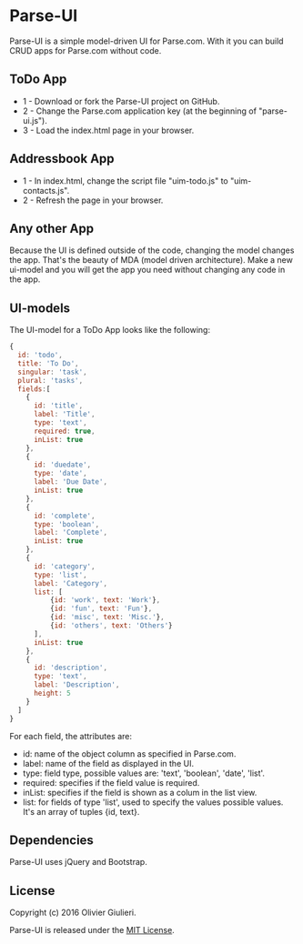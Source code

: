 # Parse-UI

Parse-UI is a simple model-driven UI for Parse.com. With it you can build CRUD apps for Parse.com without code.


## ToDo App

* 1 - Download or fork the Parse-UI project on GitHub.
* 2 - Change the Parse.com application key (at the beginning of "parse-ui.js").
* 3 - Load the index.html page in your browser.


## Addressbook App

* 1 - In index.html, change the script file "uim-todo.js" to "uim-contacts.js".
* 2 - Refresh the page in your browser.


## Any other App

Because the UI is defined outside of the code, changing the model changes the app. That's the beauty of MDA (model driven architecture).
Make a new ui-model and you will get the app you need without changing any code in the app.


## UI-models

The UI-model for a ToDo App looks like the following:

```javascript
{
  id: 'todo',
  title: 'To Do',
  singular: 'task',
  plural: 'tasks',
  fields:[
    {
      id: 'title',
      label: 'Title',
      type: 'text',
      required: true,
      inList: true
    },
    {
      id: 'duedate', 
      type: 'date', 
      label: 'Due Date', 
      inList: true
    },
    {
      id: 'complete', 
      type: 'boolean', 
      label: 'Complete', 
      inList: true
    },
    {
      id: 'category', 
      type: 'list', 
      label: 'Category',
      list: [
          {id: 'work', text: 'Work'},
          {id: 'fun', text: 'Fun'},
          {id: 'misc', text: 'Misc.'},
          {id: 'others', text: 'Others'}
      ], 
      inList: true
    },
    {
      id: 'description', 
      type: 'text', 
      label: 'Description', 
      height: 5
    }
  ]
}
```

For each field, the attributes are:
* id: name of the object column as specified in Parse.com.
* label: name of the field as displayed in the UI.
* type: field type, possible values are: 'text', 'boolean', 'date', 'list'.
* required: specifies if the field value is required.
* inList: specifies if the field is shown as a colum in the list view.
* list: for fields of type 'list', used to specify the values possible values. It's an array of tuples {id, text}.


## Dependencies

Parse-UI uses jQuery and Bootstrap.


## License

Copyright (c) 2016 Olivier Giulieri.

Parse-UI is released under the [MIT License](https://opensource.org/licenses/MIT).

